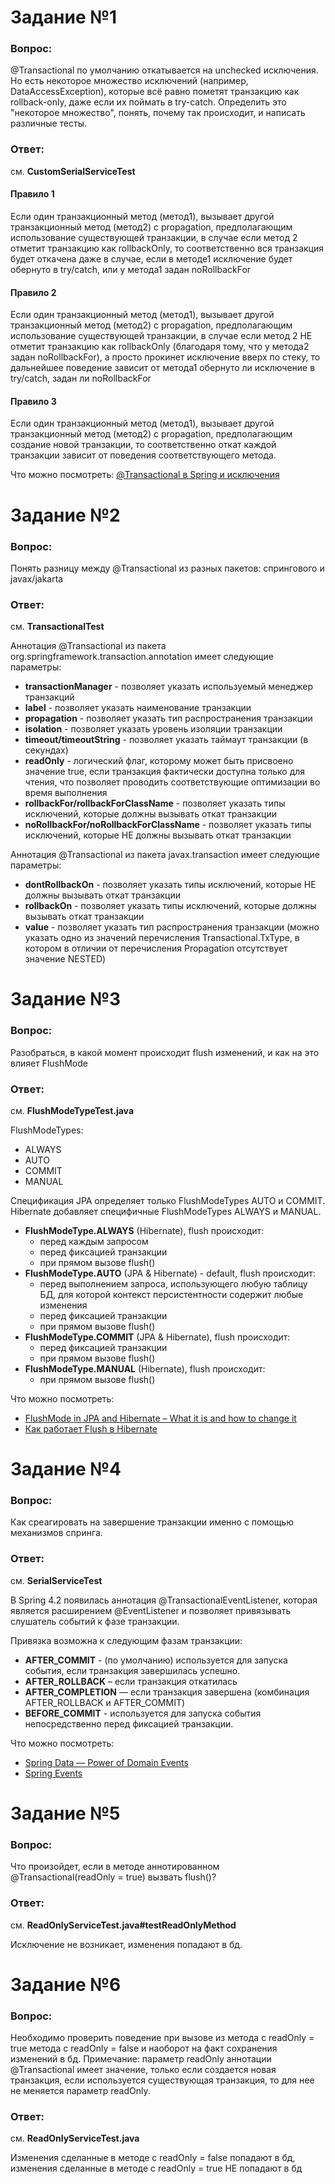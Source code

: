 # Задание №1 

### Вопрос:
@Transactional по умолчанию откатывается на unchecked исключения.
Но есть некоторое множество исключений (например, DataAccessException), которые всё равно пометят транзакцию как rollback-only, даже если их поймать в try-catch.
Определить это "некоторое множество", понять, почему так происходит, и написать различные тесты.

### Ответ:
см. **CustomSerialServiceTest**

#### Правило 1
Если один транзакционный метод (метод1), вызывает другой транзакционный метод (метод2) с propagation,
предполагающим использование существующей транзакции,
в случае если метод 2 отметит транзакцию как rollbackOnly, то соответственно вся транзакция будет откачена
даже в случае, если в методе1 исключение будет обернуто в try/catch, или у метода1 задан noRollbackFor

#### Правило 2
Если один транзакционный метод (метод1), вызывает другой транзакционный метод (метод2) с propagation,
предполагающим использование существующей транзакции,
в случае если метод 2 НЕ отметит транзакцию как rollbackOnly (благодаря тому, что у метода2 задан noRollbackFor),
а просто прокинет исключение вверх по стеку, то дальнейшее поведение зависит от метода1
обернуто ли исключение в try/catch, задан ли noRollbackFor

#### Правило 3
Если один транзакционный метод (метод1), вызывает другой транзакционный метод (метод2) с propagation, 
предполагающим создание новой транзакции, то соответственно откат каждой транзакции зависит 
от поведения соответствующего метода.

Что можно посмотреть: [@Transactional в Spring и исключения](https://habr.com/ru/articles/725064/)


# Задание №2

### Вопрос:
Понять разницу между @Transactional из разных пакетов: спрингового и javax/jakarta

### Ответ:
см. **TransactionalTest**

Аннотация @Transactional из пакета org.springframework.transaction.annotation имеет следующие параметры:
* **transactionManager** - позволяет указать используемый менеджер транзакций
* **label** - позволяет указать наименование транзакции
* **propagation** - позволяет указать тип распространения транзакции
* **isolation** - позволяет указать уровень изоляции транзакции
* **timeout/timeoutString** - позволяет указать таймаут транзакции (в секундах)
* **readOnly** - логический флаг, которому может быть присвоено значение true, 
если транзакция фактически доступна только для чтения, что позволяет 
проводить соответствующие оптимизации во время выполнения
* **rollbackFor/rollbackForClassName** - позволяет указать типы исключений, которые должны вызывать откат транзакции
* **noRollbackFor/noRollbackForClassName** - позволяет указать типы исключений, которые НЕ должны вызывать откат транзакции

Аннотация @Transactional из пакета javax.transaction имеет следующие параметры:
* **dontRollbackOn** - позволяет указать типы исключений, которые НЕ должны вызывать откат транзакции
* **rollbackOn** - позволяет указать типы исключений, которые должны вызывать откат транзакции
* **value** - позволяет указать тип распространения транзакции 
(можно указать одно из значений перечисления Transactional.TxType, в котором в отличии от перечисления Propagation отсутствует значение NESTED)


# Задание №3

### Вопрос:
Разобраться, в какой момент происходит flush изменений, и как на это влияет FlushMode

### Ответ:
см. **FlushModeTypeTest.java**

FlushModeTypes:
* ALWAYS
* AUTO
* COMMIT
* MANUAL

Спецификация JPA определяет только FlushModeTypes AUTO и COMMIT. 
Hibernate добавляет специфичные FlushModeTypes ALWAYS и MANUAL.

* **FlushModeType.ALWAYS** (Hibernate), flush происходит:
    * перед каждым запросом
    * перед фиксацией транзакции
    * при прямом вызове flush()
* **FlushModeType.AUTO** (JPA & Hibernate) - default, flush происходит:
    * перед выполнением запроса, использующего любую таблицу БД, для которой контекст персистентности содержит любые изменения
    * перед фиксацией транзакции
    * при прямом вызове flush()
* **FlushModeType.COMMIT** (JPA & Hibernate), flush происходит:
    * перед фиксацией транзакции
    * при прямом вызове flush()
* **FlushModeType.MANUAL** (Hibernate), flush происходит:
    * при прямом вызове flush()

Что можно посмотреть:
* [FlushMode in JPA and Hibernate – What it is and how to change it](https://thorben-janssen.com/flushmode-in-jpa-and-hibernate/#flushmodetypeauto-jpa--hibernate)
* [Как работает Flush в Hibernate](https://sysout.ru/kak-rabotaet-flush-v-hibernate/)


# Задание №4

### Вопрос:
Как среагировать на завершение транзакции именно с помощью механизмов спринга.

### Ответ:
см. **SerialServiceTest**

В Spring 4.2 появилась аннотация @TransactionalEventListener, которая является расширением @EventListener
и позволяет привязывать слушатель событий к фазе транзакции.

Привязка возможна к следующим фазам транзакции:
* **AFTER_COMMIT** - (по умолчанию) используется для запуска события, если транзакция завершилась успешно.
* **AFTER_ROLLBACK** – если транзакция откатилась
* **AFTER_COMPLETION** — если транзакция завершена (комбинация AFTER_ROLLBACK и AFTER_COMMIT)
* **BEFORE_COMMIT** - используется для запуска события непосредственно перед фиксацией транзакции.

Что можно посмотреть:
* [Spring Data — Power of Domain Events](https://dev.to/kirekov/spring-data-power-of-domain-events-2okm)
* [Spring Events](https://www.baeldung.com/spring-events)


# Задание №5

### Вопрос:
Что произойдет, если в методе аннотированном @Transactional(readOnly = true) вызвать flush()?

### Ответ:
см. **ReadOnlyServiceTest.java#testReadOnlyMethod**

Исключение не возникает, изменения попадают в бд.


# Задание №6

### Вопрос:
Необходимо проверить поведение при вызове из метода с readOnly = true метода с readOnly = false и наоборот 
на факт сохранения изменений в бд.
Примечание: параметр readOnly аннотации @Transactional имеет значение, только если создается новая транзакция,
если используется существующая транзакция, то для нее не меняется параметр readOnly.

### Ответ:
см. **ReadOnlyServiceTest.java**

Изменения сделанные в методе с readOnly = false попадают в бд, изменения сделанные в методе с readOnly = true НЕ попадают в бд